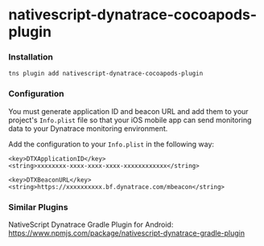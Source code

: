 # nativescript-dynatrace-cocoapods-plugin

### Installation 

`tns plugin add nativescript-dynatrace-cocoapods-plugin`

### Configuration

You must generate application ID and beacon URL and add them to your project's `Info.plist` file so that your iOS mobile app can send monitoring data to your Dynatrace monitoring environment.

Add the configuration to your `Info.plist` in the following way:

`<key>DTXApplicationID</key>`  
`<string>xxxxxxxx-xxxx-xxxx-xxxx-xxxxxxxxxxxx</string>`

`<key>DTXBeaconURL</key>`  
`<string>https://xxxxxxxxxx.bf.dynatrace.com/mbeacon</string>`

### Similar Plugins

NativeScript Dynatrace Gradle Plugin for Android:  https://www.npmjs.com/package/nativescript-dynatrace-gradle-plugin
